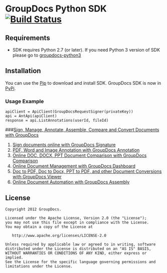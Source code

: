 GroupDocs Python SDK [![Build Status](https://secure.travis-ci.org/groupdocs/groupdocs-python.png)](http://travis-ci.org/groupdocs/groupdocs-python)
=============

## Requirements

* SDK requires Python 2.7 (or later). 
If you need Python 3 version of SDK please go to [groupdocs-python3](https://github.com/groupdocs/groupdocs-python3)

## Installation

You can use the [Pip](http://www.pip-installer.org/) to download and install SDK.
GroupDocs SDK is now in [PyPi](http://pypi.python.org/pypi/groupdocs-python).

### Usage Example
	apiClient = ApiClient(GroupDocsRequestSigner(privateKey))
	api = AntApi(apiClient)
	response = api.ListAnnotations(userId, fileId)


###[Sign, Manage, Annotate, Assemble, Compare and Convert Documents with GroupDocs](http://groupdocs.com)
1. [Sign documents online with GroupDocs Signature](http://groupdocs.com/apps/signature)
2. [PDF, Word and Image Annotation with GroupDocs Annotation](http://groupdocs.com/apps/annotation)
3. [Online DOC, DOCX, PPT Document Comparison with GroupDocs Comparison](http://groupdocs.com/apps/comparison)
4. [Online Document Management with GroupDocs Dashboard](http://groupdocs.com/apps/dashboard)
5. [Doc to PDF, Doc to Docx, PPT to PDF, and other Document Conversions with GroupDocs Viewer](http://groupdocs.com/apps/viewer)
6. [Online Document Automation with GroupDocs Assembly](http://groupdocs.com/apps/assembly)

License
-------

	Copyright 2012 GroupDocs.

	Licensed under the Apache License, Version 2.0 (the "License");
	you may not use this file except in compliance with the License.
	You may obtain a copy of the License at

	   http://www.apache.org/licenses/LICENSE-2.0

	Unless required by applicable law or agreed to in writing, software
	distributed under the License is distributed on an "AS IS" BASIS,
	WITHOUT WARRANTIES OR CONDITIONS OF ANY KIND, either express or implied.
	See the License for the specific language governing permissions and
	limitations under the License.
